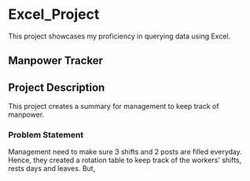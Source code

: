 # Excel_Project
This project showcases my proficiency in querying data using Excel.

## Manpower Tracker

## Project Description
This project creates a summary for management to keep track of manpower. 

### Problem Statement
Management need to make sure 3 shifts and 2 posts are filled everyday. Hence, they created a rotation table to keep track of the workers' shifts, rests days and leaves. But, 
